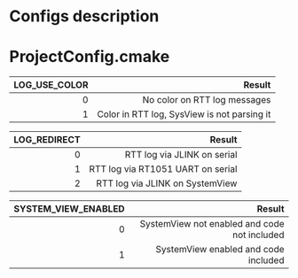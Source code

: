 Configs description
====================

# ProjectConfig.cmake

| LOG_USE_COLOR | Result |
|---:|---:|
| 0 | No color on RTT log messages |
| 1 | Color in RTT log, SysView is not parsing it | 

| LOG_REDIRECT | Result |
|---:|---:|
| 0 | RTT log via JLINK on serial|
| 1 | RTT log via RT1051 UART on serial| 
| 2 | RTT log via JLINK on SystemView | 

| SYSTEM_VIEW_ENABLED | Result |
|---:|---:|
| 0 | SystemView not enabled and code not included|
| 1 | SystemView enabled and code included | 
